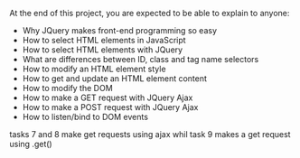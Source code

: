 At the end of this project, you are expected to be able to explain to anyone:


- Why JQuery makes front-end programming so easy
- How to select HTML elements in JavaScript
- How to select HTML elements with JQuery
- What are differences between ID, class and tag name selectors
- How to modify an HTML element style
- How to get and update an HTML element content
- How to modify the DOM
- How to make a GET request with JQuery Ajax
- How to make a POST request with JQuery Ajax
- How to listen/bind to DOM events

tasks 7 and 8 make get requests using ajax whil task 9 makes a get request using  .get()